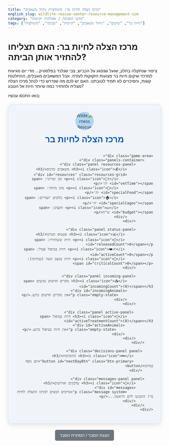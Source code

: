 ```yaml
---
title: "מרכז הצלה לחיות בר: סימולציית ניהול משאבים"
english_slug: wildlife-rescue-center-resource-management-sim
category: "מדעי הסביבה / אקולוגיה וקיימות"
tags: ["חיות בר", "שיקום", "ניהול משאבים", "קיימות", "סביבה", "סימולציה"]
---
```

# מרכז הצלה לחיות בר: האם תצליחו להחזיר אותן הביתה?

ציפור שנתקלה בחלון, שועל שנפגע על הכביש, צבי שנלכד בפלסטיק... מדי יום מגיעות למרכזי שיקום חיות בר פצועות הזקוקות לעזרה. אבל המשאבים מוגבלים, ההחלטות קשות, והסיכויים לא תמיד לטובתנו. האם יש לכם מה שנדרש כדי לנהל מרכז הצלה מצליח ולהחזיר כמה שיותר חיות אל הטבע?

בואו התנסו עכשיו:

<div id="app">
    <div class="header">
        <img src="placeholder_logo.png" alt="Wilderness Rescue Center Logo" class="logo"> <!-- Placeholder for logo -->
        <h2>מרכז הצלה לחיות בר</h2>
    </div>

    <div class="game-area">
        <div class="panels-container">
            <div class="panel resources-panel">
                <h3><i class="icon">💰</i> משאבים זמינים</h3>
                <div id="resources" class="resources-grid">
                    <p><i class="icon">👩‍⚕️</i> זמן וטרינר: <span id="vetTime"></span> יח'</p>
                    <p><i class="icon">🐛</i> מזון מיוחד: <span id="specialFood"></span> יח'</p>
                    <p><i class="icon">🏠</i> כלובים ייעודיים: <span id="specialCages"></span> יח'</p>
                    <p><i class="icon">💵</i> תקציב: <span id="budget"></span> ש"ח</p>
                </div>
            </div>

            <div class="panel status-panel">
                 <h3><i class="icon">📊</i> סטטוס המרכז</h3>
                 <p><i class="icon">🌿</i> חיות ששוחררו: <span id="releasedCount">0</span></p>
                 <p><i class="icon">❤️‍🩹</i> חיות בטיפול פעיל: <span id="activeCount">0</span></p>
                 <p><i class="icon">🚨</i> חיות במצב קשה (בבחינה): <span id="criticalCount">0</span></p>
            </div>

            <div class="panel incoming-panel">
                <h3><i class="icon">📥</i> מקרים חדשים מגיעים <span id="incomingCount">(0)</span></h3>
                <div id="incomingAnimals">
                    <p class="empty-state">אין מקרים חדשים כרגע.</p>
                </div>
            </div>

             <div class="panel active-panel">
                <h3><i class="icon">🏥</i> חיות בטיפול <span id="activeTreatmentCount">(0)</span></h3>
                 <div id="activeAnimals">
                     <p class="empty-state">אין חיות בטיפול כרגע.</p>
                 </div>
            </div>
        </div>

         <div class="decisions-panel panel">
             <h3><i class="icon">⏭️</i> התקדמות</h3>
             <button id="nextDayBtn" class="btn-primary">יום נוסף במרכז</button>
         </div>

        <div class="messages-panel panel">
            <h3><i class="icon">📢</i> עדכונים ואירועים</h3>
            <div id="messages">
                <p class="message system">ברוכים הבאים למרכז ההצלה לחיות בר! התכוננו ליום הראשון...</p>
            </div>
        </div>
    </div>
</div>

<style>
    /* General Styles */
    #app {
        font-family: 'Segoe UI', Tahoma, Geneva, Verdana, sans-serif; /* More modern font */
        max-width: 1000px; /* Slightly wider */
        margin: 20px auto;
        padding: 25px; /* More padding */
        border: 1px solid #d3e0ea; /* Lighter border */
        border-radius: 12px; /* More rounded corners */
        background-color: #f0f4f8; /* Light background */
        direction: rtl;
        text-align: right;
        color: #333;
        box-shadow: 0 5px 15px rgba(0, 0, 0, 0.1); /* Add shadow */
        overflow: hidden; /* Clear floats/margins */
    }

    .header {
        text-align: center;
        margin-bottom: 30px;
    }

    .header h2 {
         color: #0056b3; /* Blue heading */
        margin-top: 10px;
         font-size: 2em;
    }

     .logo {
         height: 60px; /* Adjust as needed */
         width: auto;
         /* Placeholder style */
         background-color: #aed6f1;
         border-radius: 50%;
         display: inline-block;
     }


    .game-area {
        display: flex;
        flex-wrap: wrap; /* Allow panels to wrap */
        gap: 20px; /* Space between sections */
    }

    .panels-container {
        flex: 2; /* Takes more space */
        display: grid;
        grid-template-columns: repeat(auto-fit, minmax(300px, 1fr)); /* Responsive grid */
        gap: 20px;
        align-items: start; /* Align top */
    }

    .panel {
        background-color: #ffffff;
        padding: 20px;
        border-radius: 8px;
        border: 1px solid #e0e7eb;
        box-shadow: 0 2px 5px rgba(0, 0, 0, 0.05);
        transition: transform 0.2s ease-in-out; /* Add transition for hover/interaction */
    }

     .panel:hover {
         transform: translateY(-3px); /* Subtle lift on hover */
     }

    .panel h3 {
        margin-top: 0;
        color: #0056b3;
        font-size: 1.3em;
        border-bottom: 1px solid #eee;
        padding-bottom: 10px;
        margin-bottom: 15px;
        display: flex;
        align-items: center;
    }

    .panel h3 .icon {
        margin-left: 8px; /* Space icon from text */
        font-size: 1.2em;
    }


    .resources-grid {
        display: grid;
        grid-template-columns: repeat(auto-fit, minmax(180px, 1fr)); /* Two columns if space allows */
        gap: 10px;
    }

    .resources-panel p, .status-panel p {
        margin: 0; /* Remove default paragraph margin */
        font-size: 1em;
        color: #555;
        display: flex;
        align-items: center;
    }
     .resources-panel p .icon, .status-panel p .icon {
         margin-left: 5px;
         color: #007bff; /* Blue icons */
     }


    #incomingAnimals, #activeAnimals {
        min-height: 80px; /* More space */
        padding-top: 10px;
    }

     .empty-state {
         text-align: center;
         color: #777;
         font-style: italic;
         padding: 20px 0;
     }


    .animal-card {
        border: 1px solid #cfe2ff; /* Light blue border */
        padding: 15px; /* More padding */
        margin-bottom: 15px; /* More space between cards */
        border-radius: 8px; /* Rounded corners */
        background-color: #e9f5ff; /* Very light blue */
        display: flex;
        justify-content: space-between;
        align-items: flex-start; /* Align items to the top */
        flex-wrap: wrap;
        box-shadow: 0 1px 3px rgba(0, 0, 0, 0.05);
        transition: all 0.3s ease-in-out; /* Animation for state changes */
         position: relative; /* Needed for potential status indicator */
    }

     .animal-card.status-released { background-color: #d4edda; border-color: #c3e6cb; } /* Green */
     .animal-card.status-critical { background-color: #fff3cd; border-color: #ffeeba; } /* Yellow */
     .animal-card.status-euthanized, .animal-card.status-died { background-color: #f8d7da; border-color: #f5c6cb; opacity: 0.7; } /* Red, slightly transparent */
     .animal-card.status-active { background-color: #e9f5ff; border-color: #cfe2ff; } /* Default light blue */


    .animal-card > div:first-child { /* Content area */
        flex-basis: 65%; /* Content takes more space */
        margin-bottom: 10px; /* Space before actions on wrap */
    }
     .animal-card .actions { /* Actions area */
        flex-basis: 30%; /* Actions take less space */
        text-align: left; /* Align buttons to the left */
         display: flex; /* Arrange buttons */
         gap: 5px; /* Space between buttons */
         flex-wrap: wrap; /* Allow buttons to wrap */
     }


    .animal-card h4 {
        margin: 0 0 8px 0; /* Space below title */
        color: #004085; /* Darker blue */
        font-size: 1.1em;
    }

    .animal-card p {
        margin: 4px 0; /* Space between lines */
        font-size: 0.95em;
        color: #555;
    }

    .animal-card ul {
        padding: 0;
        margin: 8px 0 0 0;
        list-style: none;
    }
     .animal-card li {
         font-size: 0.9em;
         color: #555;
         margin-bottom: 3px;
     }


    .animal-card button {
        padding: 8px 12px; /* More padding */
        border: none;
        border-radius: 5px; /* Rounded buttons */
        cursor: pointer;
        font-size: 0.9em;
        transition: background-color 0.2s ease, transform 0.1s ease;
        white-space: nowrap; /* Prevent button text wrap */
    }

    .animal-card button.treat-btn { background-color: #28a745; color: white; } /* Green */
    .animal-card button.euthanize-btn { background-color: #dc3545; color: white; } /* Red */
     /* Optional: Add a 'Prioritize' button style if implemented in JS */
     /* .animal-card button.prioritize-btn { background-color: #ffc107; color: #212529; } */

    .animal-card button:hover {
        opacity: 0.9;
        transform: translateY(-1px);
    }

    .decisions-panel {
        flex-basis: 100%; /* Button takes full width */
        text-align: center;
        order: 3; /* Place it after panels-container */
    }

    button#nextDayBtn {
        display: block;
        width: 100%;
        padding: 12px 20px; /* Larger button */
        background-color: #007bff;
        color: white;
        border: none;
        border-radius: 5px;
        cursor: pointer;
        font-size: 1.2em;
        margin-top: 10px;
        box-shadow: 0 2px 5px rgba(0, 123, 255, 0.2);
        transition: background-color 0.2s ease, transform 0.1s ease;
    }
     button#nextDayBtn:hover {
        background-color: #0056b3;
        transform: translateY(-2px);
     }
     button#nextDayBtn:active {
         background-color: #004085;
         transform: translateY(0);
     }


    .messages-panel {
         flex: 1; /* Takes remaining space */
         order: 4; /* Place it after the next day button */
    }

    #messages {
        max-height: 200px; /* Slightly taller messages panel */
        overflow-y: auto;
        padding-top: 5px;
         display: flex; /* Use flex for message animation */
         flex-direction: column-reverse; /* New messages appear at top */
    }

    #messages p {
        margin: 5px 0;
        padding: 8px;
        border-radius: 4px;
        font-size: 0.95em;
        line-height: 1.4;
        opacity: 0; /* Start invisible for fade-in animation */
        animation: fadeInMessage 0.5s ease-out forwards;
    }

     @keyframes fadeInMessage {
         to { opacity: 1; }
     }

     .message.system {
         color: #007bff; /* Blue for system messages */
         background-color: #e9f5ff;
         border: 1px solid #cfe2ff;
     }
    .message.animal-event {
        color: #28a745; /* Green for positive outcomes */
        background-color: #d4edda;
        border: 1px solid #c3e6cb;
    }
     .message.negative-event {
         color: #dc3545; /* Red for negative outcomes */
         background-color: #f8d7da;
         border: 1px solid #f5c6cb;
     }
     .message.warning {
         color: #ffc107; /* Yellow for warnings */
         background-color: #fff3cd;
         border: 1px solid #ffeeba;
     }


    /* Explanation Button */
     #toggleExplanation {
         display: block;
         width: fit-content;
         margin: 20px auto;
         padding: 10px 15px;
         background-color: #6c757d;
         color: white;
         border: none;
         border-radius: 5px;
         cursor: pointer;
         font-size: 1em;
         transition: background-color 0.2s ease;
     }
     #toggleExplanation:hover {
         background-color: #5a6268;
     }

    /* Explanation Section */
    #explanation {
        margin-top: 30px;
        padding: 20px;
        border: 1px solid #d3e0ea;
        border-radius: 8px;
        background-color: #f0f4f8;
        color: #333;
    }

    #explanation h2 {
        color: #0056b3;
        margin-top: 0;
        border-bottom: 1px solid #eee;
        padding-bottom: 10px;
    }

    #explanation p {
        line-height: 1.6;
        margin-bottom: 15px;
        font-size: 1em;
    }
     #explanation strong {
         color: #0056b3;
     }


    /* Responsive Adjustments */
    @media (max-width: 768px) {
        .game-area {
            flex-direction: column; /* Stack panels vertically on smaller screens */
        }

        .panels-container {
            grid-template-columns: 1fr; /* Single column grid */
            gap: 15px;
        }

        .animal-card {
            flex-direction: column;
            align-items: stretch;
        }

        .animal-card > div:first-child {
            flex-basis: auto;
        }
        .animal-card .actions {
            flex-basis: auto;
            justify-content: center; /* Center buttons when stacked */
            margin-top: 10px;
             gap: 10px; /* More space between stacked buttons */
        }

        .resources-grid {
             grid-template-columns: 1fr; /* Stack resources vertically */
        }
    }

</style>

<button id="toggleExplanation">הצגת הסבר / הסתרת הסבר</button>

<div id="explanation" style="display: none;">
    <h2>על מרכזי שיקום והצלה לחיות בר</h2>
    <p><strong>מהו מרכז הצלה לחיות בר?</strong> זהו מקום שבו מעניקים טיפול רפואי ושיקומי לחיות בר שנפגעו בטבע, במטרה העליונה להחזיר אותן בריאות וחזקות ככל האפשר לביתן הטבעי. כל חיה שמצליחה לחזור לטבע היא ניצחון קטן ותרומה חשובה לשמירה על המגוון הביולוגי המקומי.</p>
    <p><strong>מסע ההחלמה:</strong> חיה שמגיעה למרכז עוברת תהליך מורכב: בדיקה רפואית מהירה (טריאז'), אבחון מדויק, טיפול רפואי (לפעמים מדובר בניתוחים מורכבים!), שלב שיקום והתאוששות בכלובים מותאמים, ולבסוף הכנה לקראת חזרה לטבע – בה החיה לומדת ומזכירה לעצמה איך לשרוד לבד, לצוד, לחפש מזון ולהימנע מסכנות. רק חיה כשירה לחלוטין משוחררת בחזרה, לרוב בסביבה שבה נמצאה.</p>
    <p><strong>ממה נפגעות חיות הבר?</strong> למרבה הצער, פעילות האדם היא גורם מרכזי. פגיעות רכב, התנגשות בחלונות או קווי חשמל, פגיעה מציד לא חוקי, מלכודות או חומרי הדברה - כל אלה מביאים חיות רבות למרכזים. גם מחלות טבעיות, פציעות מטורפים או יתמות בגיל קריטי דורשים לעיתים התערבות אדם.</p>
    <p><strong>אומנות ניהול המשאבים:</strong> מרכזי הצלה פועלים לרוב עם תקציב דחוק, מסתמכים על תרומות ופועלים בזכות מסירותם של וטרינרים, מטפלים ומתנדבים. כל שקל, כל שעת טיפול, כל כלוב פנוי - הם משאבים יקרים. יש צורך בציוד רפואי, מזון מיוחד, ותשתיות מתאימות. ניהול נכון של המשאבים הוא קריטי להצלת כמה שיותר חיות, וכל החלטה על קבלת חיה לטיפול או ויתור עליה משפיעה על יכולת המרכז לטפל באחרות.</p>
    <p><strong>דילמות קשות בדרך:</strong> לא תמיד אפשר לעזור לכולם. עם משאבים מוגבלים, עלולות להתעורר דילמות: האם להשקיע מאמץ רב בחיה עם סיכויי החלמה נמוכים על חשבון חיות רבות יותר עם סיכויים טובים? מתי, אם בכלל, נכון לקבל את ההחלטה הכואבת לשקול המתת חסד לחיה סובלת שאין לה סיכוי סביר לחזור לטבע או שאיכות חייה תהיה ירודה ביותר? אלו הן החלטות יומיומיות שדורשות איזון בין חמלה למציאות.</p>
    <p><strong>הדרך חזרה הביתה:</strong> שחרור לטבע הוא רגע מרגש אך גם מחייב. החיה חייבת לעמוד בקריטריונים מחמירים: החלמה פיזית מלאה, משקל תקין, יכולת תנועה, ראייה ושמיעה, וכישורי הישרדות. יש למצוא לה גם אתר שחרור מתאים. האתגר הגדול הוא לוודא שהיא לא תפתח תלות בבני אדם במהלך הטיפול, דבר שיפגע בסיכויי שרידותה בטבע.</p>
    <p><strong>למה זה כל כך חשוב?</strong> מרכזי הצלה עושים יותר מלהציל פרטים בודדים. הם אוספים מידע חיוני על מצב הטבע, מזהים סכנות סביבתיות (כמו מחלות או זיהומים מתפשטים), ותורמים ישירות לחיזוק אוכלוסיות של מינים מקומיים, כולל נדירים. הצלת חיות בר היא חלק בלתי נפרד משמירה על בריאות המערכת האקולוגית שלנו.</p>
</div>

<script>
    // Game Configuration
    const initialResources = {
        vetTime: 15, // Increased initial resources slightly
        specialFood: 10,
        specialCages: 5,
        budget: 2000
    };

     const dailyResourceReplenishment = {
         vetTime: 10,
         specialFood: 5,
         specialCages: 0, // Cages are static
         budget: 500
     };

     const dailyAnimalMaintenanceCost = {
         vetTime: 0.5, // Small daily vet check/observation time
         specialFood: 0.2, // Basic food cost per day
         specialCages: 0, // Cage cost is initial placement, not daily
         budget: 10 // Basic daily cost (cleaning, utilities etc.)
     };

    let resources = { ...initialResources }; // Clone initial resources

    let incomingAnimals = [];
    let activeAnimals = [];
    let releasedCount = 0;
    let criticalCount = 0;
    let diedCount = 0; // Track animals that died
    let euthanizedCount = 0; // Track animals euthanized

    const maxActiveAnimals = 12; // Limit the total number of animals in active care + critical - slightly lower limit for challenge
    let animalIdCounter = 0;
    let gameDay = 0;

    const animalTypes = [
        { species: "ציפור שיר (פצועה)", icon: "🐦", condition: "כנף שבורה", requiredResources: { vetTime: 2, specialFood: 1, specialCages: 0, budget: 50 }, dailyCost: { ...dailyAnimalMaintenanceCost, vetTime: 0.5, budget: 10 }, recoveryChance: 0.7, recoveryTime: 3, critical: false },
        { species: "דורס לילה (תשוש)", icon: "🦉", condition: "תשישות/רזון", requiredResources: { vetTime: 1, specialFood: 2, specialCages: 1, budget: 70 }, dailyCost: { ...dailyAnimalMaintenanceCost, specialFood: 0.5, budget: 15 }, recoveryChance: 0.8, recoveryTime: 4, critical: false },
        { species: "צב יבשה (התנגשות)", icon: "🐢", condition: "שבר שריון קשה", requiredResources: { vetTime: 3, specialFood: 0, specialCages: 1, budget: 150 }, dailyCost: { ...dailyAnimalMaintenanceCost, vetTime: 1, budget: 20 }, recoveryChance: 0.4, recoveryTime: 7, critical: true },
        { species: "גור שועל (יתום)", icon: "🦊", condition: "יתמות בגיל צעיר", requiredResources: { vetTime: 1, specialFood: 3, specialCages: 1, budget: 100 }, dailyCost: { ...dailyAnimalMaintenanceCost, specialFood: 1, budget: 25 }, recoveryChance: 0.9, recoveryTime: 5, critical: false },
        { species: "עטלף (פגיעת חלון)", icon: "🦇", condition: "טראומה ראש/שבר קל", requiredResources: { vetTime: 1, specialFood: 1, specialCages: 0, budget: 40 }, dailyCost: { ...dailyAnimalMaintenanceCost, budget: 8 }, recoveryChance: 0.75, recoveryTime: 3, critical: false },
         { species: "נחש (פצוע)", icon: "🐍", condition: "פצע פתוח", requiredResources: { vetTime: 1, specialFood: 0, specialCages: 0, budget: 60 }, dailyCost: { ...dailyAnimalMaintenanceCost, budget: 12 }, recoveryChance: 0.6, recoveryTime: 4, critical: false },
          { species: "ציפור שיר (חולה)", icon: "🐦", condition: "מחלה ויראלית", requiredResources: { vetTime: 1, specialFood: 1, specialCages: 0, budget: 50 }, dailyCost: { ...dailyAnimalMaintenanceCost, vetTime: 0.7, specialFood: 0.3, budget: 15 }, recoveryChance: 0.5, recoveryTime: 5, critical: true },
          { species: "צבי (התנגשות)", icon: "🦌", condition: "שבר רגל", requiredResources: { vetTime: 4, specialFood: 2, specialCages: 1, budget: 200 }, dailyCost: { ...dailyAnimalMaintenanceCost, vetTime: 1.5, specialFood: 0.5, budget: 30 }, recoveryChance: 0.65, recoveryTime: 8, critical: true },
          { species: "קיפוד (נפילה)", icon: "🦔", condition: "שברים קטנים", requiredResources: { vetTime: 1, specialFood: 1, specialCages: 0, budget: 60 }, dailyCost: { ...dailyAnimalMaintenanceCost, specialFood: 0.3, budget: 10 }, recoveryChance: 0.7, recoveryTime: 4, critical: false },
           { species: "בז (תשישות/הרעלה)", icon: "🦅", condition: "חשד להרעלה", requiredResources: { vetTime: 3, specialFood: 2, specialCages: 1, budget: 180 }, dailyCost: { ...dailyAnimalMaintenanceCost, vetTime: 1.2, specialFood: 0.7, budget: 25 }, recoveryChance: 0.55, recoveryTime: 6, critical: true },
    ];

    const messagesElement = document.getElementById('messages');
    const incomingAnimalsElement = document.getElementById('incomingAnimals');
    const activeAnimalsElement = document.getElementById('activeAnimals');
    const resourcesElement = document.getElementById('resources');
    const releasedCountElement = document.getElementById('releasedCount');
    const activeCountElement = document.getElementById('activeCount');
    const criticalCountElement = document.getElementById('criticalCount');
    const incomingCountElement = document.getElementById('incomingCount');

    document.getElementById('nextDayBtn').addEventListener('click', processNextDay);
    document.getElementById('toggleExplanation').addEventListener('click', toggleExplanation);

     function addMessage(text, type = 'system') {
        const p = document.createElement('p');
        p.textContent = text;
         p.classList.add('message', type); // Add class for styling/animation
        messagesElement.prepend(p); // Add to top

        // Optional: limit number of messages
        while (messagesElement.children.length > 50) { // Keep more messages history
            messagesElement.removeChild(messagesElement.lastChild);
        }
         // Animate new message
         setTimeout(() => { p.style.opacity = 1; }, 50);
    }


    function updateResourcesDisplay() {
        document.getElementById('vetTime').textContent = resources.vetTime.toFixed(1); // Show decimal for partial units
        document.getElementById('specialFood').textContent = resources.specialFood.toFixed(1);
        document.getElementById('specialCages').textContent = resources.specialCages; // Cages are integers
        document.getElementById('budget').textContent = resources.budget.toFixed(0); // Budget is integer
    }

    function updateStatusDisplay() {
         releasedCountElement.textContent = releasedCount;
         activeCountElement.textContent = activeAnimals.filter(a => !a.critical && !['released', 'died', 'euthanized'].includes(a.status)).length;
         criticalCountElement.textContent = activeAnimals.filter(a => a.critical && !['released', 'died', 'euthanized'].includes(a.status)).length;
         incomingCountElement.textContent = `(${incomingAnimals.length})`;
         document.getElementById('activeTreatmentCount').textContent = `(${activeAnimals.filter(a => !['released', 'died', 'euthanized'].includes(a.status)).length})`; // Count only active/critical
    }


    function renderIncomingAnimals() {
        incomingAnimalsElement.innerHTML = ''; // Clear current list
        if (incomingAnimals.length === 0) {
            incomingAnimalsElement.innerHTML = '<p class="empty-state">אין מקרים חדשים כרגע.</p>';
        } else {
             // Sort incoming by critical status
            incomingAnimals.sort((a, b) => (b.critical ? 1 : 0) - (a.critical ? 1 : 0));

            incomingAnimals.forEach(animal => {
                const card = document.createElement('div');
                card.classList.add('animal-card', 'incoming'); // Add incoming class
                 if (animal.critical) card.classList.add('status-critical'); // Highlight critical incoming
                card.dataset.id = animal.id; // Store ID on the card
                card.innerHTML = `
                    <div>
                        <h4>${animal.icon} ${animal.species} (ID: ${animal.id})</h4>
                        <p><strong>מצב:</strong> ${animal.condition}</p>
                        <p><strong>סיכוי החלמה (משוער):</strong> ${(animal.recoveryChance * 100).toFixed(0)}%</p>
                         ${animal.critical ? '<p style="color: #dc3545; font-weight: bold;"> 🚨 במצב קשה מאוד - דורש החלטה דחופה!</p>' : ''}
                        <p><strong>משאבים נדרשים לקבלה וטיפול ראשוני:</strong></p>
                        <ul>
                             ${animal.requiredResources.vetTime > 0 ? `<li>👩‍⚕️ זמן וטרינר: ${animal.requiredResources.vetTime} יח'</li>` : ''}
                             ${animal.requiredResources.specialFood > 0 ? `<li>🐛 מזון מיוחד: ${animal.requiredResources.specialFood} יח'</li>` : ''}
                             ${animal.requiredResources.specialCages > 0 ? `<li>🏠 כלוב ייעודי: ${animal.requiredResources.specialCages} יח'</li>` : ''}
                             ${animal.requiredResources.budget > 0 ? `<li>💵 תקציב: ${animal.requiredResources.budget} ש"ח</li>` : ''}
                        </ul>
                    </div>
                    <div class="actions">
                        <button class="treat-btn" data-id="${animal.id}">קבל וטפל</button>
                        <button class="euthanize-btn" data-id="${animal.id}">שקול המתת חסד</button>
                    </div>
                `;
                 // Animate card appearance
                 card.style.opacity = 0;
                 card.style.transform = 'translateY(20px)';
                 incomingAnimalsElement.appendChild(card);
                 setTimeout(() => {
                    card.style.opacity = 1;
                    card.style.transform = 'translateY(0)';
                 }, 50 + incomingAnimals.indexOf(animal) * 50); // Stagger animation
            });
        }


        // Add event listeners *after* rendering
        incomingAnimalsElement.querySelectorAll('.treat-btn').forEach(button => {
            button.addEventListener('click', handleTreatDecision);
        });
        incomingAnimalsElement.querySelectorAll('.euthanize-btn').forEach(button => {
            button.addEventListener('click', handleEuthanizeDecision);
        });
    }

     function renderActiveAnimals() {
        activeAnimalsElement.innerHTML = '';
         if (activeAnimals.length === 0) {
            activeAnimalsElement.innerHTML = '<p class="empty-state">אין חיות בטיפול כרגע.</p>';
            return;
        }

        // Sort active animals (e.g., critical first, then by days in care)
        activeAnimals.sort((a, b) => {
            if (a.critical !== b.critical) return (b.critical ? 1 : 0) - (a.critical ? 1 : 0); // Critical first
             if (a.daysInCare !== b.daysInCare) return a.daysInCare - b.daysInCare; // Then by days in care
            return 0;
        });


        activeAnimals.forEach(animal => {
             const card = document.createElement('div');
            card.classList.add('animal-card', 'active');
            card.classList.add(`status-${animal.status}`); // Add status class for styling
            card.dataset.id = animal.id; // Store ID on the card

            let statusDisplay = animal.statusText;
             if (animal.status === 'active' || animal.status === 'critical') {
                 statusDisplay += ` (יום ${animal.daysInCare}/${animal.recoveryTime})`;
             }

            card.innerHTML = `
                <div>
                    <h4>${animal.icon} ${animal.species} (ID: ${animal.id})</h4>
                    <p><strong>מצב התחלתי:</strong> ${animal.condition}</p>
                    <p><strong>סטטוס נוכחי:</strong> ${statusDisplay}</p>
                     ${animal.critical && (animal.status === 'active' || animal.status === 'critical') ? '<p style="color: #dc3545; font-weight: bold;"> 🚨 במצב קשה</p>' : ''}
                      ${animal.status === 'released' ? '<p style="color: #28a745; font-weight: bold;"> 🌿 שוחרר בהצלחה</p>' : ''}
                       ${animal.status === 'died' ? '<p style="color: #dc3545; font-weight: bold;"> 😔 נפטר בטיפול</p>' : ''}
                        ${animal.status === 'euthanized' ? '<p style="color: #dc3545; font-weight: bold;"> 💔 הומת בחסד</p>' : ''}
                </div>
            `;
             // No actions needed for active animals in this simple model beyond displaying status
             activeAnimalsElement.appendChild(card);
        });
    }


    function canAfford(cost) {
        return resources.vetTime >= (cost.vetTime || 0) &&
               resources.specialFood >= (cost.specialFood || 0) &&
               resources.specialCages >= (cost.specialCages || 0) &&
               resources.budget >= (cost.budget || 0);
    }

    function deductResources(cost) {
        resources.vetTime = Math.max(0, resources.vetTime - (cost.vetTime || 0));
        resources.specialFood = Math.max(0, resources.specialFood - (cost.specialFood || 0));
        resources.specialCages = Math.max(0, resources.specialCages - (cost.specialCages || 0));
        resources.budget = Math.max(0, resources.budget - (cost.budget || 0));
    }

    function addResources(amount) {
         resources.vetTime += (amount.vetTime || 0);
        resources.specialFood += (amount.specialFood || 0);
        resources.specialCages += (amount.specialCages || 0);
        resources.budget += (amount.budget || 0);
    }

    function handleTreatDecision(event) {
        const animalId = parseInt(event.target.dataset.id);
        const animalIndex = incomingAnimals.findIndex(a => a.id === animalId);
        if (animalIndex === -1) return;

        const animal = incomingAnimals[animalIndex];

        if (activeAnimals.filter(a => !['released', 'died', 'euthanized'].includes(a.status)).length >= maxActiveAnimals) {
             addMessage(`לא ניתן לקבל את ${animal.species} (ID: ${animal.id}) - הגעת למגבלת החיות בטיפול (${maxActiveAnimals}).`, 'warning');
             return;
        }

        if (canAfford(animal.requiredResources)) {
            deductResources(animal.requiredResources);
            animal.status = animal.critical ? 'critical' : 'active';
            animal.statusText = animal.critical ? 'בבחינה וטיפול ראשוני' : 'בטיפול פעיל';
            animal.daysInCare = 0; // Start tracking days
             // Add daily cost property to animal object for easier access
            animal.dailyCost = animalTypes.find(type => type.species === animal.species && type.condition === animal.condition).dailyCost;

            activeAnimals.push(animal);
            incomingAnimals.splice(animalIndex, 1); // Remove from incoming
            addMessage(`✅ קיבלת את ${animal.species} (ID: ${animal.id}) לטיפול. נדרשים: וטרינר ${animal.requiredResources.vetTime}, מזון ${animal.requiredResources.specialFood}, כלוב ${animal.requiredResources.specialCages}, תקציב ${animal.requiredResources.budget} ש"ח.`, 'animal-event');
            updateUI();
        } else {
             let missing = [];
             if (resources.vetTime < animal.requiredResources.vetTime) missing.push(`👩‍⚕️ וטרינר (${animal.requiredResources.vetTime - resources.vetTime.toFixed(1)} יח')`);
             if (resources.specialFood < animal.requiredResources.specialFood) missing.push(`🐛 מזון (${animal.requiredResources.specialFood - resources.specialFood.toFixed(1)} יח')`);
             if (resources.specialCages < animal.requiredResources.specialCages) missing.push(`🏠 כלובים (${animal.requiredResources.specialCages - resources.specialCages} יח')`);
             if (resources.budget < animal.requiredResources.budget) missing.push(`💵 תקציב (${animal.requiredResources.budget - resources.budget.toFixed(0)} ש"ח)`);

            addMessage(`אין מספיק משאבים לקבל את ${animal.species} (ID: ${animal.id}). חסר: ${missing.join(', ')}.`, 'warning');
        }
    }

    function handleEuthanizeDecision(event) {
        const animalId = parseInt(event.target.dataset.id);
        const animalIndex = incomingAnimals.findIndex(a => a.id === animalId);
         if (animalIndex === -1) return;

        const animal = incomingAnimals[animalIndex];

        // Deduct a small cost for the procedure.
        const euthanasiaCost = 50; // Cost slightly increased

         if (resources.budget >= euthanasiaCost) {
            resources.budget -= euthanasiaCost;
             animal.status = 'euthanized';
             animal.statusText = 'הומת בחסד';
             animal.daysInCare = 0; // Start countdown for removal from list
             activeAnimals.push(animal); // Move to active list to show outcome briefly
             incomingAnimals.splice(animalIndex, 1);
             euthanizedCount++;
            addMessage(`💔 הוחלט לשקול המתת חסד עבור ${animal.species} (ID: ${animal.id}).`, 'negative-event');
             updateUI();
         } else {
             addMessage(`אין מספיק תקציב לביצוע המתת חסד עבור ${animal.species} (ID: ${animal.id}). נדרש: ${euthanasiaCost} ש"ח.`, 'warning');
         }
    }


    function addNewAnimal() {
        // Randomly add 0, 1, or 2 new animals per day, maybe weighted towards 1
        const rand = Math.random();
        let numNew;
        if (rand < 0.4) numNew = 0; // 40% chance of 0
        else if (rand < 0.85) numNew = 1; // 45% chance of 1
        else numNew = 2; // 15% chance of 2


        for (let i = 0; i < numNew; i++) {
             // Simple cap to prevent overwhelming the game
             if (incomingAnimals.length + activeAnimals.filter(a => !['released', 'died', 'euthanized'].includes(a.status)).length >= maxActiveAnimals + 5) {
                // addMessage("עומס גבוה במרכז, מקרים חדשים מופנים למרכז אחר או לא מקבלים טיפול..."); // Muted to avoid spam
                 break;
             }
            const animalType = animalTypes[Math.floor(Math.random() * animalTypes.length)];
            const newAnimal = {
                id: ++animalIdCounter,
                species: animalType.species,
                 icon: animalType.icon, // Add icon
                condition: animalType.condition,
                requiredResources: {...animalType.requiredResources}, // Clone resources
                dailyCost: {...animalType.dailyCost}, // Clone daily cost
                recoveryChance: animalType.recoveryChance,
                recoveryTime: animalType.recoveryTime, // Days needed for treatment
                critical: animalType.critical,
                status: 'incoming',
                statusText: 'ממתין לקליטה',
                daysInCare: 0
            };
            incomingAnimals.push(newAnimal);
            addMessage(`📬 מקרה חדש הגיע: ${newAnimal.species} (ID: ${newAnimal.id}) עם ${newAnimal.condition}.`, 'system');
        }
        if(numNew === 0 && incomingAnimals.length === 0 && activeAnimals.length < maxActiveAnimals / 2) {
             // Add a message on quiet days, but not every time
             if (Math.random() < 0.3) addMessage("יום שקט יחסית במרכז. הזדמנות להתארגן.", 'system');
        }
    }

    function processActiveAnimals() {
        const releasedToday = [];
        const diedToday = [];
        const stillActive = [];
        const removedFromList = []; // For animals that finished their display time (euthanized/died)

        // Shuffle active animals slightly each day to vary processing order (or prioritize critical)
        activeAnimals.sort((a, b) => (b.critical ? 1 : 0) - (a.critical ? 1 : 0)); // Critical first processing


        let dailyResourcesAvailable = { // Track resources *actually* consumed for daily maintenance
             vetTime: 0,
             specialFood: 0,
             specialCages: 0, // Not consumed daily
             budget: 0
        };

        activeAnimals.forEach(animal => {
             // Handle animals marked for removal after status display
             if (['euthanized', 'died'].includes(animal.status)) {
                 animal.daysInCare++; // Use daysInCare to count display time
                 if (animal.daysInCare > 2) { // Show for 2 days after status change
                     removedFromList.push(animal.id);
                 } else {
                     stillActive.push(animal); // Keep for display
                 }
                 return; // Skip processing for removed/dying animals
             }


             // --- Daily Maintenance & Recovery Progress ---
             animal.daysInCare++;

             // Check if daily maintenance resources are sufficient
             let maintenanceMet = true;
             let cost = animal.dailyCost;
             if (resources.vetTime < cost.vetTime || resources.specialFood < cost.specialFood || resources.budget < cost.budget) {
                 maintenanceMet = false;
                 // Penalize recovery chance or increase time if daily resources are lacking
                 // Simplification: just slightly reduce recovery chance if maintenance isn't met *on that day*
                 animal.currentDayRecoveryChance = animal.recoveryChance * 0.8; // Reduced chance
                  addMessage(`⚠️ אין מספיק משאבים לתחזוקה שוטפת עבור ${animal.species} (ID: ${animal.id}). ייתכן שההחלמה תיפגע.`, 'warning');
             } else {
                 // Deduct daily maintenance cost *if* resources are available globally (simplified)
                  // This model implies global pool vs per-animal check
                  // Let's refine: deduct if global is available. If not, maintenance isn't met.
                  // This requires checking aggregate daily cost *before* deducting.
                  // Okay, let's stick to simpler per-animal check for now, deducting immediately if available.
                 deductResources(cost);
                 dailyResourcesAvailable.vetTime += cost.vetTime;
                 dailyResourcesAvailable.specialFood += cost.specialFood;
                 dailyResourcesAvailable.budget += cost.budget;
                 animal.currentDayRecoveryChance = animal.recoveryChance; // Full chance
             }


            // Check for recovery completion
            if (animal.daysInCare >= animal.recoveryTime) {
                // Treatment period finished, check for recovery success based on overall chance
                 // Note: A more complex model could average 'currentDayRecoveryChance'

                if (Math.random() < animal.recoveryChance) { // Using initial chance for simplicity
                    animal.status = 'released';
                    animal.statusText = 'שוחרר בהצלחה';
                    releasedToday.push(animal);
                    releasedCount++;
                     // Free up resources like cages?
                      if(animal.requiredResources.specialCages > 0) resources.specialCages += animal.requiredResources.specialCages;
                     addMessage(`🌿 ${animal.species} (ID: ${animal.id}) החלים ושוחרר לטבע בהצלחה!`, 'animal-event');
                } else {
                    animal.status = 'died'; // Could also be "died during treatment"
                    animal.statusText = 'נפטר במהלך השיקום';
                    diedToday.push(animal);
                     diedCount++;
                     // Free up resources
                     if(animal.requiredResources.specialCages > 0) resources.specialCages += animal.requiredResources.specialCages;
                    addMessage(`😔 ${animal.species} (ID: ${animal.id}) נפטר במהלך השיקום.`, 'negative-event');
                }
            } else {
                // Still needs care
                 stillActive.push(animal);
            }
        });

        // Filter out animals that were released, died, or are marked for removal
        activeAnimals = stillActive.filter(animal => !removedFromList.includes(animal.id));

        // Messages for daily resource consumption (optional, can be too chatty)
        // if(dailyResourcesAvailable.vetTime > 0 || dailyResourcesAvailable.specialFood > 0 || dailyResourcesAvailable.budget > 0) {
        //      addMessage(`משאבים שנוצלו היום לתחזוקת חיות בטיפול: וטרינר ${dailyResourcesAvailable.vetTime.toFixed(1)}, מזון ${dailyResourcesAvailable.specialFood.toFixed(1)}, תקציב ${dailyResourcesAvailable.budget.toFixed(0)} ש"ח.`);
        // }
    }


    function replenishResources() {
         // Simple daily replenishment + potential random bonus
        resources.vetTime += dailyResourceReplenishment.vetTime;
        resources.specialFood += dailyResourceReplenishment.specialFood;
        // Cages are not replenished daily
        resources.budget += dailyResourceReplenishment.budget;

         // Random event: Donation!
         if (Math.random() < 0.15) { // 15% chance of a donation
             const donationAmount = Math.floor(Math.random() * 300) + 100; // Between 100 and 400
             resources.budget += donationAmount;
             addMessage(`🎁 קיבלנו תרומה נדיבה בסך ${donationAmount} ש"ח!`, 'animal-event');
         }
          // Random event: Vet on leave!
          if (Math.random() < 0.05) { // 5% chance of vet time reduction
              const reduction = Math.floor(resources.vetTime * 0.3); // Reduce by 30%
              resources.vetTime = Math.max(0, resources.vetTime - reduction);
              addMessage(`⏰ הווטרינר הראשי בחופשה קצרה, זמן הוטרינר היומי מוגבל יותר היום (-${reduction} יח').`, 'warning');
          }
    }


    function processNextDay() {
        gameDay++;
        addMessage(`--- מתחיל יום ${gameDay} במרכז ההצלה ---`, 'system');
        replenishResources(); // Get resources for the new day
        processActiveAnimals(); // Animals in care either heal, die, or continue, consuming resources
        addNewAnimal(); // New cases might arrive
        updateUI(); // Update display

         // Check for lose condition (optional)
         // if (resources.budget < -1000 || activeAnimals.filter(a => !['released', 'euthanized'].includes(a.status)).length > maxActiveAnimals + 10) {
         //     addMessage("❌ המרכז קרס תחת העומס והחובות. סוף המשחק.", 'negative-event');
         //     document.getElementById('nextDayBtn').disabled = true;
         // }
    }

    function updateUI() {
        updateResourcesDisplay();
        updateStatusDisplay();
        renderIncomingAnimals();
        renderActiveAnimals();
    }

     function toggleExplanation() {
        const explanationDiv = document.getElementById('explanation');
        const button = document.getElementById('toggleExplanation');
        if (explanationDiv.style.display === 'none') {
            explanationDiv.style.display = 'block';
            button.textContent = 'הסתרת הסבר';
        } else {
            explanationDiv.style.display = 'none';
            button.textContent = 'הצגת הסבר / הסתרת הסבר';
        }
    }

    // Initial setup
     gameDay = 1; // Start on Day 1
    addMessage(`--- ברוכים הבאים ליום הראשון במרכז ההצלה! ---`, 'system');
    addNewAnimal(); // Add initial animals
    addNewAnimal(); // Add a second initial animal for variety
    updateUI(); // Render initial state

</script>
```